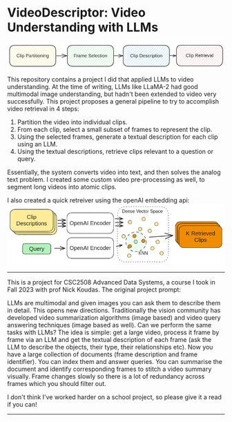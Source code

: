 # VideoDescriptor: Video Understanding with LLMs

![block_diagram](report/figures/pipeline.png)

This repository contains a project I did that applied LLMs to video understanding.
At the time of writing, LLMs like LLaMA-2 had good multimodal image understanding, but hadn't been extended to video very successfully.
This project proposes a general pipeline to try to accomplish video retrieval in 4 steps:

1. Partition the video into individual clips.
2. From each clip, select a small subset of frames to represent the clip.
3. Using the selected frames, generate a textual description for each clip using an LLM.
4. Using the textual descriptions, retrieve clips relevant to a question or query.

Essentially, the system converts video into text, and then solves the analog text problem.
I created some custom video pre-processing as well, to segment long videos into atomic clips.

I also created a quick retreiver using the openAI embedding api:
![retreiver](report/figures/openai_DPR.png)

---
This is a project for CSC2508 Advanced Data Systems, a course I took in Fall 2023 with prof Nick Koudas.
The original project prompt:

LLMs are multimodal and given images you can ask them to describe them in detail. This opens new
directions. Traditionally the vision community has developed video summarization algorithms (image
based) and video query answering techniques (image based as well). Can we perform the same tasks
with LLMs?
The idea is simple: get a large video, process it frame by frame via an LLM and get the textual
description of each frame (ask the LLM to describe the objects, their type, their relationships etc). Now
you have a large collection of documents (frame description and frame identifier). You can index them
and answer queries. You can summarise the document and identify corresponding frames to stitch a
video summary visually. Frame changes slowly so there is a lot of redundancy across frames which you
should filter out.

I don't think I've worked harder on a school project, so please give it a read if you can!

---
